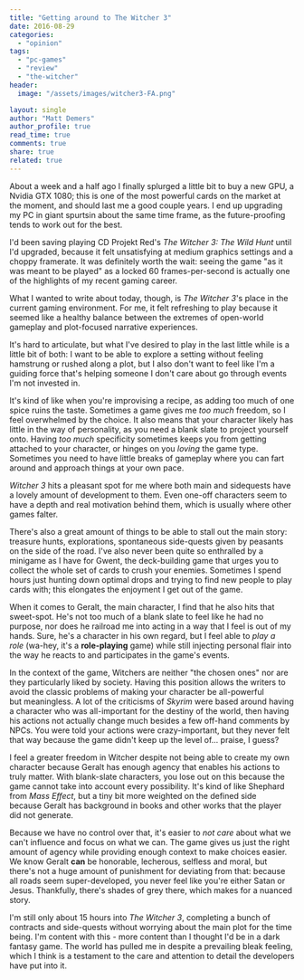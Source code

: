 ```yaml
---
title: "Getting around to The Witcher 3"
date: 2016-08-29
categories: 
  - "opinion"
tags: 
  - "pc-games"
  - "review"
  - "the-witcher"
header:
  image: "/assets/images/witcher3-FA.png"

layout: single
author: "Matt Demers"
author_profile: true
read_time: true
comments: true
share: true
related: true
---
```


About a week and a half ago I finally splurged a little bit to buy a new GPU, a Nvidia GTX 1080; this is one of the most powerful cards on the market at the moment, and should last me a good couple years. I end up upgrading my PC in giant spurtsin about the same time frame, as the future-proofing tends to work out for the best.

<!--more-->

I'd been saving playing CD Projekt Red's _The Witcher 3: The Wild Hunt_ until I'd upgraded, because it felt unsatisfying at medium graphics settings and a choppy framerate. It was definitely worth the wait: seeing the game "as it was meant to be played" as a locked 60 frames-per-second is actually one of the highlights of my recent gaming career.

What I wanted to write about today, though, is _The Witcher 3_'s place in the current gaming environment. For me, it felt refreshing to play because it seemed like a healthy balance between the extremes of open-world gameplay and plot-focused narrative experiences.

It's hard to articulate, but what I've desired to play in the last little while is a little bit of both: I want to be able to explore a setting without feeling hamstrung or rushed along a plot, but I also don't want to feel like I'm a guiding force that's helping someone I don't care about go through events I'm not invested in.

It's kind of like when you're improvising a recipe, as adding too much of one spice ruins the taste. Sometimes a game gives me _too much_ freedom, so I feel overwhelmed by the choice. It also means that your character likely has little in the way of personality, as you need a blank slate to project yourself onto. Having _too much_ specificity sometimes keeps you from getting attached to your character, or hinges on you _loving_ the game type. Sometimes you need to have little breaks of gameplay where you can fart around and approach things at your own pace.

_Witcher 3_ hits a pleasant spot for me where both main and sidequests have a lovely amount of development to them. Even one-off characters seem to have a depth and real motivation behind them, which is usually where other games falter.

There's also a great amount of things to be able to stall out the main story: treasure hunts, explorations, spontaneous side-quests given by peasants on the side of the road. I've also never been quite so enthralled by a minigame as I have for Gwent, the deck-building game that urges you to collect the whole set of cards to crush your enemies. Sometimes I spend hours just hunting down optimal drops and trying to find new people to play cards with; this elongates the enjoyment I get out of the game.

When it comes to Geralt, the main character, I find that he also hits that sweet-spot. He's not too much of a blank slate to feel like he had no purpose, nor does he railroad me into acting in a way that I feel is out of my hands. Sure, he's a character in his own regard, but I feel able to _play a role_ (wa-hey, it's a **role-playing** game) while still injecting personal flair into the way he reacts to and participates in the game's events.

In the context of the game, Witchers are neither "the chosen ones" nor are they particularly liked by society. Having this position allows the writers to avoid the classic problems of making your character be all-powerful but meaningless. A lot of the criticisms of _Skyrim_ were based around having a character who was all-important for the destiny of the world, then having his actions not actually change much besides a few off-hand comments by NPCs. You were told your actions were crazy-important, but they never felt that way because the game didn't keep up the level of... praise, I guess?

I feel a greater freedom in Witcher despite not being able to create my own character because Geralt has enough agency that enables his actions to truly matter. With blank-slate characters, you lose out on this because the game cannot take into account every possibility. It's kind of like Shephard from _Mass Effect_, but a tiny bit more weighted on the defined side because Geralt has background in books and other works that the player did not generate.

Because we have no control over that, it's easier to _not care_ about what we can't influence and focus on what we can. The game gives us just the right amount of agency while providing enough context to make choices easier. We know Geralt **can** be honorable, lecherous, selfless and moral, but there's not a huge amount of punishment for deviating from that: because all roads seem super-developed, you never feel like you're either Satan or Jesus. Thankfully, there's shades of grey there, which makes for a nuanced story.

I'm still only about 15 hours into _The Witcher 3_, completing a bunch of contracts and side-quests without worrying about the main plot for the time being. I'm content with this - more content than I thought I'd be in a dark fantasy game. The world has pulled me in despite a prevailing bleak feeling, which I think is a testament to the care and attention to detail the developers have put into it.
